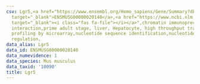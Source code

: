 ```yaml
---
csv: Lgr5,<a href="https://www.ensembl.org/Homo_sapiens/Gene/Summary?db=core;g=ENSMUSG00000020140"
  target="_blank">ENSMUSG00000020140</a>,<a href="https://www.ncbi.nlm.nih.gov/pubmed/23834426"
  target="_blank"><i class="fas fa-file"></i></a>",chromatin immunoprecipitation assay,direct
  interaction,prime adult stage, liver, Hepatocyte, high throughput transcription
  profiling by microarray,nucleotide sequence identification,nucleotide sequence identification,transcriptional
  regulation,
data_alias: Lgr5
data_id: ENSMUSG00000020140
data_numevidence: 1
data_species: Mus musculus
data_taxid: '10090'
title: Lgr5
---
```

